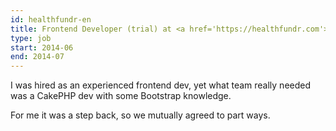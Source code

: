 ```yaml
---
id: healthfundr-en
title: Frontend Developer (trial) at <a href='https://healthfundr.com'>Healthfundr.com</a>, US
type: job
start: 2014-06
end: 2014-07
---
```


I was hired as an experienced frontend dev, yet what team really needed was a CakePHP dev with some Bootstrap knowledge.

For me it was a step back, so we mutually agreed to part ways.
